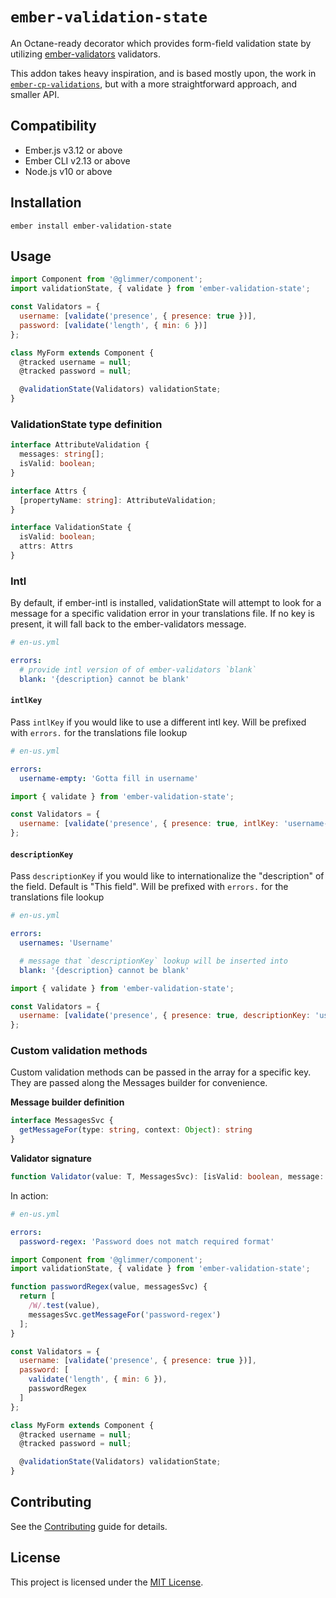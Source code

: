 # `ember-validation-state`

An Octane-ready decorator which provides form-field validation state by utilizing [ember-validators](https://github.com/offirgolan/ember-validators) validators.

This addon takes heavy inspiration, and is based mostly upon, the work in [`ember-cp-validations`](https://github.com/offirgolan/ember-cp-validations), but with a more straightforward approach, and smaller API.


## Compatibility

* Ember.js v3.12 or above
* Ember CLI v2.13 or above
* Node.js v10 or above


## Installation

```
ember install ember-validation-state
```


## Usage

```js
import Component from '@glimmer/component';
import validationState, { validate } from 'ember-validation-state';

const Validators = {
  username: [validate('presence', { presence: true })],
  password: [validate('length', { min: 6 })]
};

class MyForm extends Component {
  @tracked username = null;
  @tracked password = null;

  @validationState(Validators) validationState;
}
```

### ValidationState type definition

```ts
interface AttributeValidation {
  messages: string[];
  isValid: boolean;
}

interface Attrs {
  [propertyName: string]: AttributeValidation;
}

interface ValidationState {
  isValid: boolean;
  attrs: Attrs
}
```

### Intl

By default, if ember-intl is installed, validationState will attempt to look for a message for a specific validation error in your translations file. If no key is present, it will fall back to the ember-validators message.

```yaml
# en-us.yml

errors:
  # provide intl version of of ember-validators `blank`
  blank: '{description} cannot be blank'
```

#### `intlKey`
Pass `intlKey` if you would like to use a different intl key. Will be prefixed with `errors.` for the translations file lookup

```yaml
# en-us.yml

errors:
  username-empty: 'Gotta fill in username'
```

```js
import { validate } from 'ember-validation-state';

const Validators = {
  username: [validate('presence', { presence: true, intlKey: 'username-empty' })]
};
```

#### `descriptionKey`
Pass `descriptionKey` if you would like to internationalize the "description" of the field. Default is "This field". Will be prefixed with `errors.` for the translations file lookup

```yaml
# en-us.yml

errors:
  usernames: 'Username'

  # message that `descriptionKey` lookup will be inserted into
  blank: '{description} cannot be blank'
```

```js
import { validate } from 'ember-validation-state';

const Validators = {
  username: [validate('presence', { presence: true, descriptionKey: 'usernames' })]
};
```


### Custom validation methods

Custom validation methods can be passed in the array for a specific key. They are passed along the Messages builder for convenience.

**Message builder definition**
```ts
interface MessagesSvc {
  getMessageFor(type: string, context: Object): string
}
```

**Validator signature**
```ts
function Validator(value: T, MessagesSvc): [isValid: boolean, message: string]
```

In action:

```yaml
# en-us.yml

errors:
  password-regex: 'Password does not match required format'
```

```js
import Component from '@glimmer/component';
import validationState, { validate } from 'ember-validation-state';

function passwordRegex(value, messagesSvc) {
  return [
    /W/.test(value),
    messagesSvc.getMessageFor('password-regex')
  ];
}

const Validators = {
  username: [validate('presence', { presence: true })],
  password: [
    validate('length', { min: 6 }),
    passwordRegex
  ]
};

class MyForm extends Component {
  @tracked username = null;
  @tracked password = null;

  @validationState(Validators) validationState;
}
```

## Contributing

See the [Contributing](CONTRIBUTING.md) guide for details.


## License

This project is licensed under the [MIT License](LICENSE.md).

